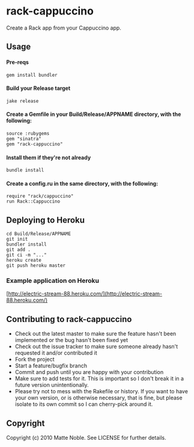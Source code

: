 # rack-cappuccino

Create a Rack app from your Cappuccino app.

## Usage

#### Pre-reqs

    gem install bundler

#### Build your Release target

    jake release

#### Create a Gemfile in your Build/Release/APPNAME directory, with the following:

    source :rubygems
    gem "sinatra"
    gem "rack-cappuccino"

#### Install them if they're not already

    bundle install

#### Create a config.ru in the same directory, with the following:

    require "rack/cappuccino"
    run Rack::Cappuccino

## Deploying to Heroku

    cd Build/Release/APPNAME
    git init
    bundler install
    git add .
    git ci -m "..."
    heroku create
    git push heroku master

### Example application on Heroku

[http://electric-stream-88.heroku.com/](http://electric-stream-88.heroku.com/)

## Contributing to rack-cappuccino
 
* Check out the latest master to make sure the feature hasn't been implemented or the bug hasn't been fixed yet
* Check out the issue tracker to make sure someone already hasn't requested it and/or contributed it
* Fork the project
* Start a feature/bugfix branch
* Commit and push until you are happy with your contribution
* Make sure to add tests for it. This is important so I don't break it in a future version unintentionally.
* Please try not to mess with the Rakefile or history. If you want to have your own version, or is otherwise necessary, that is fine, but please isolate to its own commit so I can cherry-pick around it.

## Copyright

Copyright (c) 2010 Matte Noble. See LICENSE for further details.

